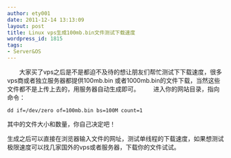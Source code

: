 ```yaml
---
author: ety001
date: 2011-12-14 13:13:09
layout: post
title: Linux vps生成100mb.bin文件测试下载速度
wordpress_id: 1815
tags:
- Server&OS
---
```


　　大家买了vps之后是不是都迫不及待的想让朋友们帮忙测试下下载速度，很多vps商或者独立服务器都提供100mb.bin 或者1000mb.bin的文件下载，当然这些文件都不是上传上去的，用服务器自动生成即可。
　　进入你的网站目录，指向命令：


    dd if=/dev/zero of=100mb.bin bs=100M count=1

其中的文件大小和数量，你自己决定吧！

生成之后可以直接在浏览器输入文件的网址，测试单线程的下载速度，如果想测试极限速度可以找几家国外的vps或者服务器，下载你的文件试试。

